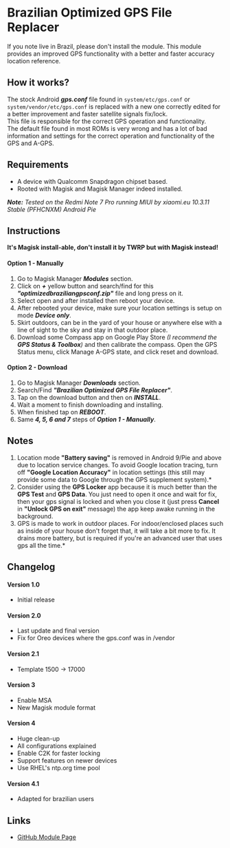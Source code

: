 # Brazilian Optimized GPS File Replacer
If you note live in Brazil, please don't install the module.
This module provides an improved GPS functionality with a better and faster accuracy location reference.

## How it works?
   The stock Android **_gps.conf_** file found in `system/etc/gps.conf` or `system/vendor/etc/gps.conf` is replaced with a new one correctly edited for a better improvement and faster satellite signals fix/lock.  
   This file is responsible for the correct GPS operation and functionality.  
   The default file found in most ROMs is very wrong and has a lot of bad information and settings for the correct operation and functionality of the GPS and A-GPS.  
   
## Requirements
- A device with Qualcomm Snapdragon chipset based.
- Rooted with Magisk and Magisk Manager indeed installed.

*__Note:__ Tested on the Redmi Note 7 Pro running MIUI by xiaomi.eu 10.3.11 Stable (PFHCNXM) Android Pie*

## Instructions
__It's Magisk install-able, don't install it by TWRP but with Magisk instead!__

#### Option 1 - Manually
1. Go to Magisk Manager **_Modules_** section.
2. Click on **_+_** yellow button and search/find for this **_"optimizedbraziliangpsconf.zip"_** file and long press on it.
3. Select open and after installed then reboot your device.
4. After rebooted your device, make sure your location settings is setup on mode **_Device only_**.
5. Skirt outdoors, can be in the yard of your house or anywhere else with a line of sight to the sky and stay in that outdoor place.
6. Download some Compass app on Google Play Store *(I recommend the **GPS Status & Toolbox**)* and then calibrate the compass. Open the GPS Status menu, click Manage A-GPS state, and click reset and download.


#### Option 2 - Download
1. Go to Magisk Manager **_Downloads_** section.
2. Search/Find **_"Brazilian Optimized GPS File Replacer"_**.
3. Tap on the download button and then on **_INSTALL_**.
4. Wait a moment to finish downloading and installing.
5. When finished tap on **_REBOOT_**.
6. Same **_4, 5, 6 and 7_** steps of **_Option 1 - Manually_**.

## Notes
1. Location mode __"Battery saving"__ is removed in Android 9/Pie and above due to location service changes. To avoid Google location tracing, turn off __"Google Location Accuracy"__ in location settings (this still may provide some data to Google through the GPS supplement system).*
2. Consider using the __GPS Locker__ app because it is much better than the __GPS Test__ and __GPS Data__. You just need to open it once and wait for fix, then your gps signal is locked and when you close it (just press __Cancel__ in __"Unlock GPS on exit"__ message) the app keep awake running in the background.
3. GPS is made to work in outdoor places. For indoor/enclosed places such as inside of your house don't forget that, it will take a bit more to fix. It drains more battery, but is required if you're an advanced user that uses gps all the time.*  
   
## Changelog
#### Version 1.0
- Initial release

#### Version 2.0
- Last update and final version
- Fix for Oreo devices where the gps.conf was in /vendor

#### Version 2.1
- Template 1500 -> 17000

#### Version 3
- Enable MSA
- New Magisk module format

#### Version 4
- Huge clean-up
- All configurations explained
- Enable C2K for faster locking
- Support features on newer devices
- Use RHEL's ntp.org time pool

#### Version 4.1
- Adapted for brazilian users

## Links
- [GitHub Module Page](https://github.com/Magisk-Modules-Repo/optmizedgpsconf)
